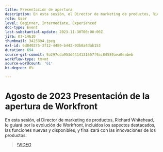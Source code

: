 ```yaml
---
title: Presentación de apertura
description: En esta sesión, el Director de marketing de productos, Richard Whitehead, le guiará por la evolución de Workfront, incluidos los aspectos destacados, las funciones nuevas y disponibles, y finalizará con las innovaciones de los productos.
role: User
level: Beginner, Intermediate, Experienced
doc-type: Event
last-substantial-update: 2023-11-30T00:00:00Z
jira: KT-14610
thumbnail: 3425894.jpeg
exl-id: 6d840275-3f12-4480-b442-93b0a4dab153
duration: 694
source-git-commit: 9a297cda953d4414131657f9ac84580aea0eabeb
workflow-type: tm+mt
source-wordcount: '61'
ht-degree: 0%

---
```


# Agosto de 2023 Presentación de la apertura de Workfront

En esta sesión, el Director de marketing de productos, Richard Whitehead, le guiará por la evolución de Workfront, incluidos los aspectos destacados, las funciones nuevas y disponibles, y finalizará con las innovaciones de los productos.

>[!VIDEO](https://video.tv.adobe.com/v/3453832/?learn=on&captions=spa)
